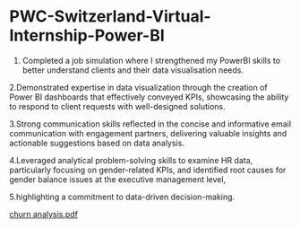 # PWC-Switzerland-Virtual-Internship-Power-BI

1. Completed a job simulation where I strengthened my PowerBI skills to better understand clients and their data visualisation needs.

2.Demonstrated expertise in data visualization through the creation of Power BI dashboards that effectively conveyed KPIs, showcasing the ability to respond to client requests with well-designed solutions.

3.Strong communication skills reflected in the concise and informative email communication with engagement partners, delivering valuable insights and actionable suggestions based on data analysis.

4.Leveraged analytical problem-solving skills to examine HR data, particularly focusing on gender-related KPIs, and identified root causes for gender balance issues at the executive management level,

5.highlighting a commitment to data-driven decision-making.

[churn analysis.pdf](https://github.com/user-attachments/files/16949130/churn.analysis.pdf)
